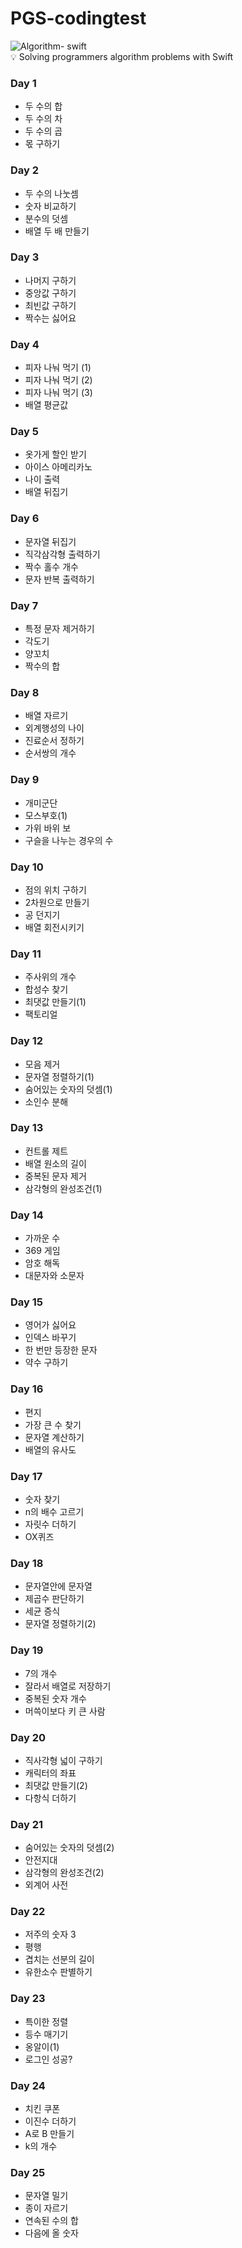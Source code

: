 # PGS-codingtest
![Algorithm- swift](https://github.com/danieiOS/PGS-codingtest/assets/133854543/61ef290e-647f-43f5-8f73-8b2623c13e96)      
💡 Solving programmers algorithm problems with Swift
### Day 1
- 두 수의 합
- 두 수의 차
- 두 수의 곱
- 몫 구하기   
### Day 2
- 두 수의 나눗셈
- 숫자 비교하기
- 분수의 덧셈
- 배열 두 배 만들기   
### Day 3
- 나머지 구하기
- 중앙값 구하기
- 최빈값 구하기
- 짝수는 싫어요
### Day 4
- 피자 나눠 먹기 (1)
- 피자 나눠 먹기 (2)
- 피자 나눠 먹기 (3)
- 배열 평균값
### Day 5
- 옷가게 할인 받기
- 아이스 아메리카노
- 나이 출력
- 배열 뒤집기
### Day 6
- 문자열 뒤집기
- 직각삼각형 출력하기
- 짝수 홀수 개수
- 문자 반복 출력하기
### Day 7
- 특정 문자 제거하기
- 각도기
- 양꼬치
- 짝수의 합
### Day 8
- 배열 자르기
- 외계행성의 나이
- 진료순서 정하기
- 순서쌍의 개수
### Day 9
- 개미군단
- 모스부호(1)
- 가위 바위 보
- 구슬을 나누는 경우의 수
### Day 10
- 점의 위치 구하기
- 2차원으로 만들기
- 공 던지기
- 배열 회전시키기
### Day 11
- 주사위의 개수
- 합성수 찾기
- 최댓값 만들기(1)
- 팩토리얼
### Day 12 
- 모음 제거
- 문자열 정렬하기(1)
- 숨어있는 숫자의 덧셈(1)
- 소인수 분해
### Day 13
- 컨트롤 제트
- 배열 원소의 길이
- 중복된 문자 제거
- 삼각형의 완성조건(1)
### Day 14
- 가까운 수
- 369 게임
- 암호 해독
- 대문자와 소문자
### Day 15
- 영어가 싫어요
- 인덱스 바꾸기
- 한 번만 등장한 문자
- 약수 구하기
### Day 16
- 편지
- 가장 큰 수 찾기
- 문자열 계산하기
- 배열의 유사도
### Day 17
- 숫자 찾기
- n의 배수 고르기
- 자릿수 더하기
- OX퀴즈
### Day 18
- 문자열안에 문자열
- 제곱수 판단하기
- 세균 증식
- 문자열 정렬하기(2)
### Day 19
- 7의 개수
- 잘라서 배열로 저장하기
- 중복된 숫자 개수
- 머쓱이보다 키 큰 사람
### Day 20
- 직사각형 넓이 구하기
- 캐릭터의 좌표
- 최댓값 만들기(2)
- 다항식 더하기
### Day 21
- 숨어있는 숫자의 덧셈(2)
- 안전지대
- 삼각형의 완성조건(2)
- 외계어 사전
### Day 22
- 저주의 숫자 3
- 평행
- 겹치는 선분의 길이
- 유한소수 판별하기
### Day 23
- 특이한 정렬
- 등수 매기기
- 옹알이(1)
- 로그인 성공? 
### Day 24
- 치킨 쿠폰
- 이진수 더하기
- A로 B 만들기
- k의 개수
### Day 25
- 문자열 밀기
- 종이 자르기
- 연속된 수의 합
- 다음에 올 숫자
